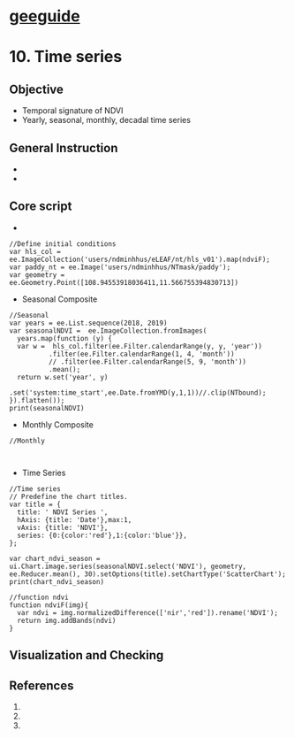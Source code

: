# [geeguide](/README.md)
# 10. Time series

## Objective
- Temporal signature of NDVI
- Yearly, seasonal, monthly, decadal time series
## General Instruction
- 
- 
## Core script
- 
```
//Define initial conditions
var hls_col = ee.ImageCollection('users/ndminhhus/eLEAF/nt/hls_v01').map(ndviF);
var paddy_nt = ee.Image('users/ndminhhus/NTmask/paddy');
var geometry = ee.Geometry.Point([108.94553918036411,11.566755394830713])
```
- Seasonal Composite
```
//Seasonal
var years = ee.List.sequence(2018, 2019)
var seasonalNDVI =  ee.ImageCollection.fromImages(
  years.map(function (y) {
  var w =  hls_col.filter(ee.Filter.calendarRange(y, y, 'year'))
          .filter(ee.Filter.calendarRange(1, 4, 'month'))
          // .filter(ee.Filter.calendarRange(5, 9, 'month'))
          .mean();
  return w.set('year', y)
          .set('system:time_start',ee.Date.fromYMD(y,1,1))//.clip(NTbound);
}).flatten());
print(seasonalNDVI)
```
- Monthly Composite
```
//Monthly



```
- Time Series
```
//Time series
// Predefine the chart titles.
var title = {
  title: ' NDVI Series ',
  hAxis: {title: 'Date'},max:1,
  vAxis: {title: 'NDVI'},
  series: {0:{color:'red'},1:{color:'blue'}},
};

var chart_ndvi_season = ui.Chart.image.series(seasonalNDVI.select('NDVI'), geometry, ee.Reducer.mean(), 30).setOptions(title).setChartType('ScatterChart');
print(chart_ndvi_season)

//function ndvi
function ndviF(img){
  var ndvi = img.normalizedDifference(['nir','red']).rename('NDVI');
  return img.addBands(ndvi)
}
```

## Visualization and Checking

## References
1.
2. 
3. 
